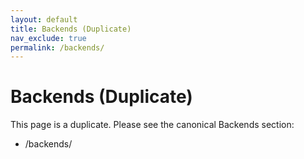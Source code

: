 ```yaml
---
layout: default
title: Backends (Duplicate)
nav_exclude: true
permalink: /backends/
---
```


# Backends (Duplicate)

This page is a duplicate. Please see the canonical Backends section:
- /backends/




